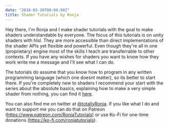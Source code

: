 ```yaml
---
date: "2018-03-20T00:00:00Z"
title: Shader Tutorials by Ronja
---
```


Hey there, I'm Ronja and I make shader tutorials with the goal to make shaders understandable by everyone. 
The focus of this tutorials is on unity shaders with hlsl. They are more accessible than direct implementations of the shader APIs yet flexible and powerful. Even though they're all in one (proprietary) engine most of the skills I teach are transferrable to other contexts. If you have any wishes for shaders you want to know how they work write me a message and I'll see what I can do.

The tutorials do assume that you know how to program in any written programming language (which one doesnt matter), so its better to start there. If you're completely new to shaders I recommend your start with the series about the absolute basics, explaining how to make a very simple shader from nothing, you can find it [here](/basics.html).

You can also find me on twitter at [@totallyRonja](https://www.twitter.com/totallyRonja). If you like what I do and want to support me you can do that on Patreon (<https://www.patreon.com/RonjaTutorials>) or use Ko-Fi for one-time donations (<https://ko-fi.com/ronjatutorials>).

